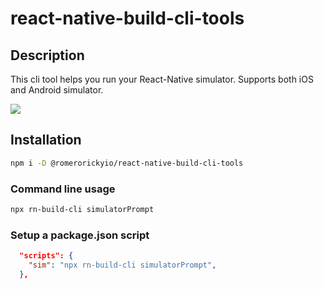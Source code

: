 # react-native-build-cli-tools

## Description
This cli tool helps you run your React-Native simulator. Supports both iOS and Android simulator.

![](screen.gif)

## Installation
```bash
npm i -D @romerorickyio/react-native-build-cli-tools
```

### Command line usage
```bash
npx rn-build-cli simulatorPrompt
```

### Setup a package.json script
```json
  "scripts": {
    "sim": "npx rn-build-cli simulatorPrompt",
  },
```
